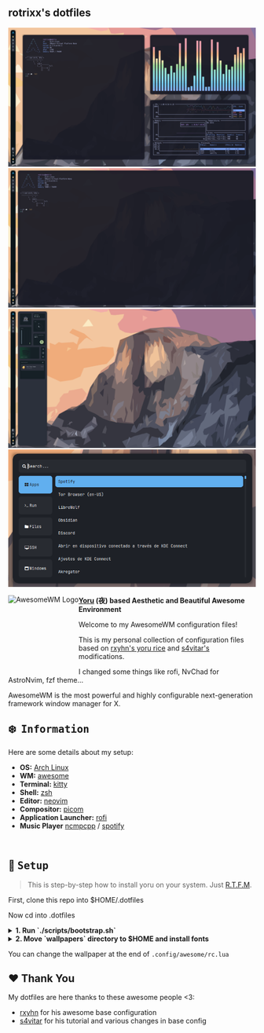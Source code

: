 ## rotrixx's dotfiles

![main image](.github/assets/main.png)
![img1](.github/assets/img1.png)
![img2](.github/assets/img2.png)
![rofi](.github/assets/rofi.png)

<a href="https://awesomewm.org/"><img alt="AwesomeWM Logo" height="150" align = "left" src="https://awesomewm.org/doc/api/images/AUTOGEN_wibox_logo_logo_and_name.svg"></a>

<b> <a href="https://github.com/rxyhn/yoru" target="_blank">Yoru</a> (夜) based Aesthetic and Beautiful Awesome Environment </b>

Welcome to my AwesomeWM configuration files!

This is my personal collection of configuration files based on [rxyhn's yoru rice](https://github.com/rxyhn/yoru) and [s4vitar's](https://github.com/s4vitar) modifications.

I changed some things like rofi, NvChad for AstroNvim, fzf theme...

AwesomeWM is the most powerful and highly configurable next-generation framework window manager for X.

<!-- INFORMATION -->

## :snowflake: ‎ <samp>Information</samp>

Here are some details about my setup:

- **OS:** [Arch Linux](https://archlinux.org)
- **WM:** [awesome](https://github.com/awesomeWM/awesome)
- **Terminal:** [kitty](https://sw.kovidgoyal.net/kitty/)
- **Shell:** [zsh](https://www.zsh.org/)
- **Editor:** [neovim](https://github.com/neovim/neovim)
- **Compositor:** [picom](https://github.com/yshui/picom)
- **Application Launcher:** [rofi](https://github.com/davatorium/rofi)
- **Music Player** [ncmpcpp](https://github.com/ncmpcpp/ncmpcpp) / [spotify](https://spotify.com)

<br>

<!-- SETUP -->

## :wrench: ‎ <samp>Setup</samp>

> This is step-by-step how to install yoru on your system. Just [R.T.F.M](https://en.wikipedia.org/wiki/RTFM).

First, clone this repo into $HOME/.dotfiles

Now cd into .dotfiles

<details>
<summary><b>1. Run `./scripts/bootstrap.sh`</b></summary>
<br>

> :warning: ‎ **This setup instructions only provided for Arch Linux (and other Arch-based distributions)**

This script will do all the installation process and [stow](https://www.gnu.org/software/stow/) configurations.

The script suposes you have a base installation with xorg and a Display Manager, also it suposes you have paru as AUR helper.
You are free to modify any script, you could remove some package or rust from `./scripts/install-packages.sh`.

</details>

<details>
<summary><b>2. Move `wallpapers` directory to $HOME and install fonts</b></summary>
<br>

```sh
mv wallpapers ~/wallpapers
```

> Install a few fonts (mainly icon fonts) in order for text and icons to be rendered properly.

Necessary fonts:

- **Roboto** - [here](https://fonts.google.com/specimen/Roboto)
- **Material Design Icons** - [here](https://github.com/google/material-design-icons)
- **Icomoon** - [here](https://www.dropbox.com/s/hrkub2yo9iapljz/icomoon.zip?dl=0)
- **Hack** - [here](https://github.com/ryanoasis/nerd-fonts/releases/download/v2.3.3/Hack.zip)

Once you download them and unpack them, place them into `~/.fonts` or `~/.local/share/fonts`.

And run this command for your system to detect the newly installed fonts.

```sh
fc-cache -fv
```

> Finally, now you can login with AwesomeWM

Congratulations, at this point you have installed my dotfiles! :tada:

Log out from your current desktop session and log in into AwesomeWM

</details>

You can change the wallpaper at the end of `.config/awesome/rc.lua`

## :heart: Thank You
My dotfiles are here thanks to these awesome people <3:
- [rxyhn](https://github.com/rxyhn) for his awesome base configuration
- [s4vitar](https://github.com/s4vitar) for his tutorial and various changes in base config
